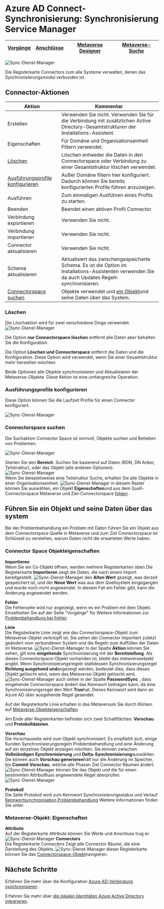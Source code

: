 <properties
    pageTitle="Azure AD Connect-Synchronisierung: Synchronisierung Service Manager-UI | Microsoft Azure"
    description="Verstehen der Registerkarte Connectors die Synchronisierung Service Manager Azure AD verbinden."
    services="active-directory"
    documentationCenter=""
    authors="andkjell"
    manager="femila"
    editor=""/>

<tags
    ms.service="active-directory"
    ms.workload="identity"
    ms.tgt_pltfrm="na"
    ms.devlang="na"
    ms.topic="article"
    ms.date="09/07/2016"
    ms.author="billmath"/>


# <a name="azure-ad-connect-sync-synchronization-service-manager"></a>Azure AD Connect-Synchronisierung: Synchronisierung Service Manager

[Vorgänge](active-directory-aadconnectsync-service-manager-ui-operations.md) | [Anschlüsse](active-directory-aadconnectsync-service-manager-ui-connectors.md) | [Metaverse Designer](active-directory-aadconnectsync-service-manager-ui-mvdesigner.md) | [Metaverse-Suche](active-directory-aadconnectsync-service-manager-ui-mvsearch.md)
--- | --- | --- | ---

![Sync-Dienst-Manager](./media/active-directory-aadconnectsync-service-manager-ui/connectors.png)

Die Registerkarte Connectors zum alle Systeme verwalten, denen das Synchronisierungsmodul verbunden ist.

## <a name="connector-actions"></a>Connector-Aktionen

Aktion | Kommentar
--- | ---
Erstellen | Verwenden Sie nicht. Verwenden Sie für die Verbindung mit zusätzlichen Active Directory-Gesamtstrukturen der Installations-Assistent.
Eigenschaften | Für Domäne und Organisationseinheit Filtern verwendet.
[Löschen](#delete) | Löschen entweder die Daten in den Connectorspace oder Verbindung zu einer Gesamtstruktur löschen verwendet.
[Ausführungsprofile konfigurieren](#configure-run-profiles) | Außer Domäne filtern hier konfiguriert. Dadurch können Sie bereits konfigurierten Profile führen anzuzeigen.
Ausführen | Zum einmaligen Ausführen eines Profils zu starten.
Beenden | Beendet einen aktiven Profil Connector.
Verbindung exportieren | Verwenden Sie nicht.
Verbindung importieren | Verwenden Sie nicht.
Connector aktualisieren | Verwenden Sie nicht.
Schema aktualisieren | Aktualisiert das zwischengespeicherte Schema. Es ist die Option im Installations-Assistenten verwenden Sie da auch Updates Regeln synchronisieren.
[Connectorspace suchen](#search-connector-space) | Objekte verwendet und [ein Objekt](#follow-an-object-and-its-data-through-the-system)und seine Daten über das System.

### <a name="delete"></a>Löschen
Die Löschaktion wird für zwei verschiedene Dinge verwendet.
![Sync-Dienst-Manager](./media/active-directory-aadconnectsync-service-manager-ui/connectordelete.png)

Die Option **nur Connectorspace löschen** entfernt alle Daten aber behalten Sie die Konfiguration.

Die Option **Löschen und Connectorspace** entfernt die Daten und die Konfiguration. Diese Option wird verwendet, wenn Sie einer Gesamtstruktur mehr herstellen möchten.

Beide Optionen alle Objekte synchronisieren und Aktualisieren der Metaverse-Objekte. Diese Aktion ist eine umfangreiche Operation.

### <a name="configure-run-profiles"></a>Ausführungsprofile konfigurieren
Diese Option können Sie die Laufzeit Profile für einen Connector konfiguriert.

![Sync-Dienst-Manager](./media/active-directory-aadconnectsync-service-manager-ui/configurerunprofiles.png)

### <a name="search-connector-space"></a>Connectorspace suchen
Die Suchaktion Connector Space ist sinnvoll, Objekte suchen und Beheben von Problemen.

![Sync-Dienst-Manager](./media/active-directory-aadconnectsync-service-manager-ui/cssearch.png)

Starten Sie den **Bereich**. Suchen Sie basierend auf Daten (RDN, DN Anker, Teilstruktur), oder das Objekt (alle anderen Optionen).  
![Sync-Dienst-Manager](./media/active-directory-aadconnectsync-service-manager-ui/cssearchscope.png)  
Wenn Sie beispielsweise eine Teilstruktur Suche, erhalten Sie alle Objekte in einer Organisationseinheit.
![Sync-Dienst-Manager](./media/active-directory-aadconnectsync-service-manager-ui/cssearchsubtree.png) in diesem Raster können Sie auswählen, ein Objekt **Eigenschaften**und aus dem Quell-Connectorspace Metaverse und Ziel-Connectorspace [folgen](#follow-an-object-and-its-data-through-the-system) .

## <a name="follow-an-object-and-its-data-through-the-system"></a>Führen Sie ein Objekt und seine Daten über das system
Bei der Problembehandlung ein Problem mit Daten führen Sie ein Objekt aus dem Connectorspace Quelle in Metaverse und zum Ziel Connectorspace ist Schlüssel zu verstehen, warum Daten nicht die erwarteten Werte haben.

### <a name="connector-space-object-properties"></a>Connector Space Objekteigenschaften
**Importieren**  
Wenn Sie ein Cs-Objekt öffnen, werden mehrere Registerkarten oben Die Registerkarte **Importieren** zeigt die Daten, die nach einem Import bereitgestellt.
![Sync-Dienst-Manager](./media/active-directory-aadconnectsync-service-manager-ui/csimport.png) den **Alten Wert** gezeigt, was derzeit gespeichert ist, und der **Neue Wert** was aus dem Quellsystem eingegangen und wurde noch nicht angewendet. In diesem Fall ein Fehler gibt, kann die Änderung angewendet werden.

**Fehler**  
Die Fehlerseite wird nur angezeigt, wenn es ein Problem mit dem Objekt. Einzelheiten Sie auf der Seite "Vorgänge" für Weitere Informationen zur [Problembehandlung bei Fehler](active-directory-aadconnectsync-service-manager-ui-operations.md#troubleshoot-errors-in-operations-tab).

**Linie**  
Die Registerkarte Linie zeigt wie das Connectorspace-Objekt zum Metaverse-Objekt verknüpft ist. Sie sehen der Connector importiert zuletzt geändert vom verbundenen System und die Regeln zum Auffüllen der Daten im Metaverse.
![Sync-Dienst-Manager](./media/active-directory-aadconnectsync-service-manager-ui/cslineage.png) In der Spalte **Aktion** können Sie sehen, gilt eine **eingehende** Synchronisierung mit der **Bereitstellung**. Als dieses Connectorspace-Objekt vorhanden ist, bleibt das metaverseobjekt angibt. Wenn Synchronisierungsregeln stattdessen Synchronisierungsregel **Richtung **ausgehend** und**angezeigt werden, bedeutet dies, dass dieses Objekt gelöscht wird, wenn das Metaverse-Objekt gelöscht wird.
![Sync-Dienst-Manager](./media/active-directory-aadconnectsync-service-manager-ui/cslineageout.png) auch sehen in der Spalte **PasswordSync** , dass eingehende Connectorspace ändert das Kennwort beitragen kann, da eine Synchronisierungsregel den Wert **True**hat. Dieses Kennwort wird dann an Azure AD über ausgehende Regel gesendet.

Auf der Registerkarte Linie erhalten in das Metaversum Sie durch Klicken auf [Metaverse-Objekteigenschaften](#metaverse-object-properties).

Am Ende aller Registerkarten befinden sich zwei Schaltflächen: **Vorschau** und **Protokolldateien**.

**Vorschau**  
Die Vorschauseite wird zum Objekt synchronisiert. Es empfiehlt sich, einige Kunden Synchronisierungsregeln Problembehandlung und eine Änderung auf ein einzelnes Objekt anzeigen möchten. Sie können zwischen **Vollständigen Synchronisierung** und **Delta-Synchronisierung**auswählen. Sie können auch **Vorschau generieren**hält nur die Änderung im Speicher, bis **Commit Vorschau**, welche alle Phasen Ziel Connector Räumen ändert.
![Sync-Dienst-Manager](./media/active-directory-aadconnectsync-service-manager-ui/preview1.png) können Sie das Objekt und die für einen bestimmten Attributfluss angewendete Regel überprüfen.
![Sync-Dienst-Manager](./media/active-directory-aadconnectsync-service-manager-ui/preview2.png)

**Protokoll**  
Die Seite Protokoll wird zum Kennwort Synchronisierungsstatus und Verlauf [Kennwortsynchronisation Problembehandlung](active-directory-aadconnectsync-implement-password-synchronization.md#troubleshoot-password-synchronization) Weitere Informationen finden Sie unter.

### <a name="metaverse-object-properties"></a>Metaverse-Objekt: Eigenschaften
**Attribute**  
Auf der Registerkarte Attribute können Sie Werte und Anschluss trug er.
![Sync-Dienst-Manager](./media/active-directory-aadconnectsync-service-manager-ui/mvattributes.png)
**Connectors**  
Die Registerkarte Connectors Zeigt alle Connector Räume, die eine Darstellung des Objekts.
![Sync-Dienst-Manager](./media/active-directory-aadconnectsync-service-manager-ui/mvconnectors.png) dieser Registerkarte können Sie das [Connectorspace-Objekt](#connector-space-object-properties)navigieren.

## <a name="next-steps"></a>Nächste Schritte
Erfahren Sie mehr über die Konfiguration [Azure AD-Verbindung synchronisieren](active-directory-aadconnectsync-whatis.md) .

Erfahren Sie mehr über [die lokalen Identitäten Azure Active Directory integrieren](active-directory-aadconnect.md).
